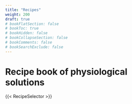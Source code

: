 ```yaml
---
title: "Recipes"
weight: 200
draft: true
# bookFlatSection: false
# bookToc: true
# bookHidden: false
# bookCollapseSection: false
# bookComments: false
# bookSearchExclude: false
---
```


# Recipe book of physiological solutions

{{< RecipeSelector >}}
